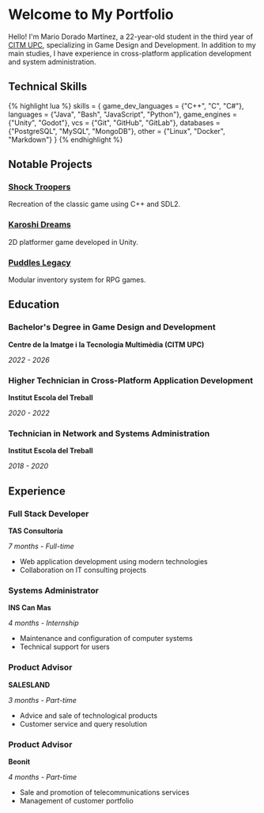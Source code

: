 <h1>Welcome to My Portfolio</h1>

Hello! I'm Mario Dorado Martínez, a 22-year-old student in the third year of [CITM UPC](https://www.citm.upc.edu/esp/estudis/graus-videojocs/), specializing in Game Design and Development. In addition to my main studies, I have experience in cross-platform application development and system administration.

## Technical Skills

{% highlight lua %}
skills = {
  game_dev_languages = {"C++", "C", "C#"},
  languages = {"Java", "Bash", "JavaScript", "Python"},
  game_engines = {"Unity", "Godot"},
  vcs = {"Git", "GitHub", "GitLab"},
  databases = {"PostgreSQL", "MySQL", "MongoDB"},
  other = {"Linux", "Docker", "Markdown"}
}
{% endhighlight %}

## Notable Projects

<div class="grid">
  <div class="card">
  <h3><a href="{{ site.baseurl_root }}/projects/2024-01-10-schock-troopers">Shock Troopers</a></h3>
  <p>Recreation of the classic game using C++ and SDL2.</p> <!-- TODO cambiar estos textos -->
  </div>
  <div class="card">
  <h3><a href="{{ site.baseurl_root }}/projects/2024-02-01-karoshi-dreams">Karoshi Dreams</a></h3>
  <p>2D platformer game developed in Unity.</p> <!-- TODO cambiar estos textos -->
  </div>
  <div class="card">
  <h3><a href="{{ site.baseurl_root }}/projects/2024-06-13-puddles-legacy">Puddles Legacy</a></h3>
  <p>Modular inventory system for RPG games.</p> <!-- TODO cambiar estos textos -->
  </div>
</div>

## Education

<div class="grid">
  <div class="card">
  <h3>Bachelor's Degree in Game Design and Development</h3>
  <p class="card-subtitle"><strong>Centre de la Imatge i la Tecnologia Multimèdia (CITM UPC)</strong></p>
  <p class="card-subtitle"><em>2022 - 2026</em></p>
  </div>
  
  <div class="card">
  <h3>Higher Technician in Cross-Platform Application Development</h3>
  <p class="card-subtitle"><strong>Institut Escola del Treball</strong></p>
  <p class="card-subtitle"><em>2020 - 2022</em></p>
  </div>
  
  <div class="card">
  <h3>Technician in Network and Systems Administration</h3>
  <p class="card-subtitle"><strong>Institut Escola del Treball</strong></p>
  <p class="card-subtitle"><em>2018 - 2020</em></p>
  </div>
</div>

## Experience

<div class="grid">
  <div class="card">
  <h3>Full Stack Developer</h3>
  <p class="card-subtitle"><strong>TAS Consultoría</strong></p>
  <p class="card-subtitle"><em>7 months - Full-time</em></p>
  <ul>
    <li>Web application development using modern technologies</li>
    <li>Collaboration on IT consulting projects</li>
  </ul>
  </div>

  <div class="card">
  <h3>Systems Administrator</h3>
  <p class="card-subtitle"><strong>INS Can Mas</strong></p>
  <p class="card-subtitle"><em>4 months - Internship</em></p>
  <ul>
    <li>Maintenance and configuration of computer systems</li>
    <li>Technical support for users</li>
  </ul>
  </div>

  <div class="card">
  <h3>Product Advisor</h3>
  <p class="card-subtitle"><strong>SALESLAND</strong></p>
  <p class="card-subtitle"><em>3 months - Part-time</em></p>
  <ul>
    <li>Advice and sale of technological products</li>
    <li>Customer service and query resolution</li>
  </ul>
  </div>

  <div class="card">
  <h3>Product Advisor</h3>
  <p class="card-subtitle"><strong>Beonit</strong></p>
  <p class="card-subtitle"><em>4 months - Part-time</em></p>
  <ul>
    <li>Sale and promotion of telecommunications services</li>
    <li>Management of customer portfolio</li>
  </ul>
  </div>
</div>